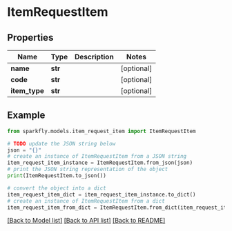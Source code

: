 # ItemRequestItem


## Properties

Name | Type | Description | Notes
------------ | ------------- | ------------- | -------------
**name** | **str** |  | [optional] 
**code** | **str** |  | [optional] 
**item_type** | **str** |  | [optional] 

## Example

```python
from sparkfly.models.item_request_item import ItemRequestItem

# TODO update the JSON string below
json = "{}"
# create an instance of ItemRequestItem from a JSON string
item_request_item_instance = ItemRequestItem.from_json(json)
# print the JSON string representation of the object
print(ItemRequestItem.to_json())

# convert the object into a dict
item_request_item_dict = item_request_item_instance.to_dict()
# create an instance of ItemRequestItem from a dict
item_request_item_from_dict = ItemRequestItem.from_dict(item_request_item_dict)
```
[[Back to Model list]](../README.md#documentation-for-models) [[Back to API list]](../README.md#documentation-for-api-endpoints) [[Back to README]](../README.md)


